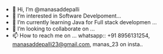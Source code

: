 - 👋 Hi, I’m @manasaddepalli 
- 👀 I’m interested in Software Develpoment...
- 🌱 I’m currently learning Java for Full stack developmen ...
- 💞️ I’m looking to collaborate on ...
- 📫 How to reach me on ... whatsapp:: +91 8956131254, manasaddepalli23@gmail.com, manas_23 on insta..

<!---
manasaddepalli/manasaddepalli is a ✨ special ✨ repository because its `README.md` (this file) appears on your GitHub profile.
You can click the Preview link to take a look at your changes.
--->
